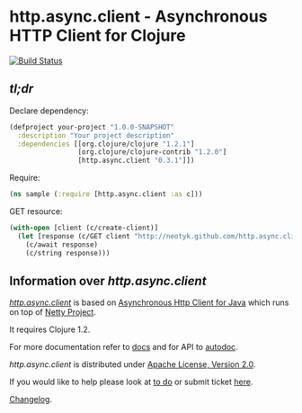 http.async.client - Asynchronous HTTP Client for Clojure
========================================================

[![Build Status](https://secure.travis-ci.org/neotyk/http.async.client.png)](http://travis-ci.org/neotyk/http.async.client)

## *tl;dr*
Declare dependency:

``` clojure
(defproject your-project "1.0.0-SNAPSHOT"
  :description "Your project description"
  :dependencies [[org.clojure/clojure "1.2.1"]
                 [org.clojure/clojure-contrib "1.2.0"]
                 [http.async.client "0.3.1"]])
```

Require:

``` clojure
(ns sample (:require [http.async.client :as c]))
```

GET resource:

``` clojure
(with-open [client (c/create-client)]
  (let [response (c/GET client "http://neotyk.github.com/http.async.client/")]
    (c/await response)
    (c/string response)))
```

## Information over *http.async.client*

[*http.async.client*](http://github.com/neotyk/http.async.client) is
based on [Asynchronous Http Client for Java](http://github.com/AsyncHttpClient/async-http-client)
which runs on top of [Netty Project](http://jboss.org/netty).

It requires Clojure 1.2.

For more documentation refer to
 [docs](http://neotyk.github.com/http.async.client/docs.html) and for
 API to [autodoc](http://neotyk.github.com/http.async.client/autodoc/).


*http.async.client* is distributed under [Apache License, Version 2.0](http://www.apache.org/licenses/LICENSE-2.0.html).

If you would like to help please look at
[to do](http://neotyk.github.com/http.async.client/todo.html) or submit
ticket [here](http://github.com/neotyk/http.async.client/issues).

[Changelog](http://neotyk.github.com/http.async.client/changelog.html).
